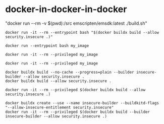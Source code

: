 # docker-in-docker-in-docker

"docker run --rm -v $(pwd):/src emscripten/emsdk:latest ./build.sh"

```
docker run -it --rm --entrypoint bash "$(docker buildx build --allow security.insecure .)"
```

```
docker run --entrypoint bash my_image
```

```
docker run -it --rm --privileged my_image
```

```
docker run -it --rm --privileged my_image
```

```
docker buildx build --no-cache --progress=plain --builder insecure-builder --allow security.insecure .
docker buildx build --allow security.insecure .
```

```
docker run -it --rm --privileged $(docker buildx build --allow security.insecure .)
```

```
docker buildx create --use --name insecure-builder --buildkitd-flags "--allow-insecure-entitlement security.insecure"
docker run -it --rm --privileged $(docker buildx build --builder insecure-builder --allow security.insecure .)

```
